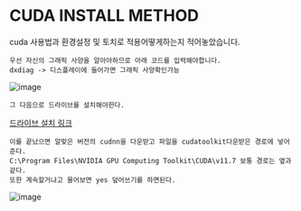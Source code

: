 # CUDA INSTALL METHOD
cuda 사용법과 환경설정 및 토치로 적용어떻게하는지 적어놓았습니다.
```
우선 자신의 그래픽 사양을 알아야하므로 아래 코드를 입력해야합니다.
dxdiag -> 디스플레이에 들어가면 그래픽 사양확인가능
```
![image](https://user-images.githubusercontent.com/97833069/230761945-fb4f4d1b-89be-4eda-b834-9c2898cc05e6.png)</br>
```
그 다음으로 드라이브를 설치해야한다.
```
[드라이브 설치 링크](https://www.nvidia.co.kr/Download/index.aspx?lang=kr)
```
이를 끝났으면 알맞은 버전의 cudnn을 다운받고 파일을 cudatoolkit다운받은 경로에 넣어준다.
C:\Program Files\NVIDIA GPU Computing Toolkit\CUDA\v11.7 보통 경로는 옆과 같다.
또한 계속할거냐고 물어보면 yes 덮어쓰기를 하면된다.
```
![image](https://user-images.githubusercontent.com/97833069/230767005-4fbaa4d3-3c63-406a-bc4f-f208722121c2.png)
